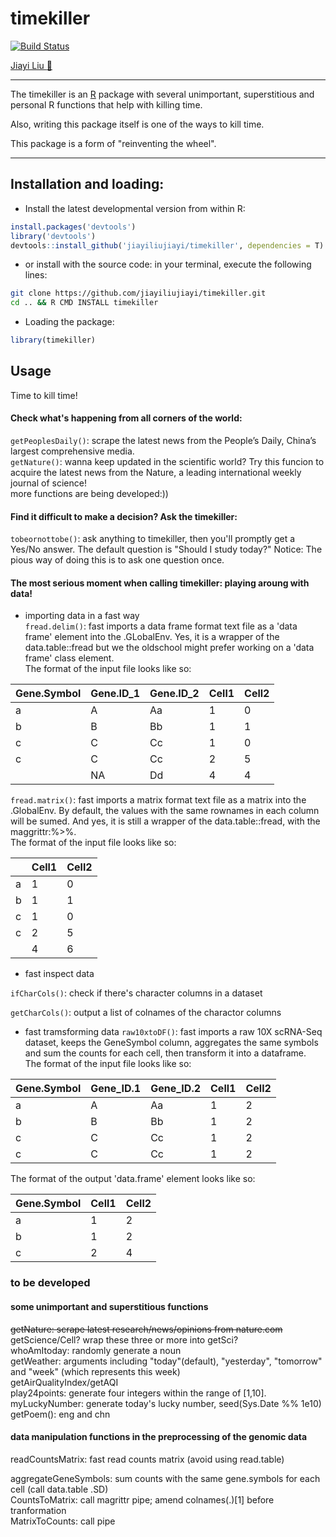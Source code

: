 # timekiller
[![Build Status](https://travis-ci.org/jiayiliujiayi/timekiller.svg?branch=master)](https://travis-ci.org/jiayiliujiayi/timekiller)

[Jiayi Liu :pig:](https://jiayiliu.me)

---
The timekiller is an [R](https://www.r-project.org) package with several unimportant, superstitious and personal R functions that help with killing time. 

Also, writing this package itself is one of the ways to kill time.  

This package is a form of "reinventing the wheel".  

---

Installation and loading:  
------------------------
-   Install the latest developmental version from within R:  
```r
install.packages('devtools')
library('devtools')
devtools::install_github('jiayiliujiayi/timekiller', dependencies = T)
```
-   or install with the source code: in your terminal, execute the following lines:    
```bash
git clone https://github.com/jiayiliujiayi/timekiller.git 
cd .. && R CMD INSTALL timekiller
```
-   Loading the package:  
```r
library(timekiller)
```
Usage  
------------------------

Time to kill time!  
#### Check what's happening from all corners of the world:  
`getPeoplesDaily()`:  scrape the latest news from the People’s Daily, China’s largest comprehensive media.  
`getNature()`: wanna keep updated in the scientific world? Try this funcion to acquire the latest news from the Nature, a leading international weekly journal of science!  
more functions are being developed:))  

#### Find it difficult to make a decision? Ask the timekiller:  
`tobeornottobe()`:  ask anything to timekiller, then you'll promptly get a Yes/No answer.  The default question is "Should I study today?"  Notice: The pious way of doing this is to ask one question once.  

#### The most serious moment when calling timekiller: playing aroung with data! 
-   importing data in a fast way  
`fread.delim()`: fast imports a data frame format text file as a 'data frame' element into the .GLobalEnv.  Yes, it is a wrapper of the data.table::fread but we the oldschool might prefer working on a 'data frame' class element.  
The format of the input file looks like so:  

| Gene.Symbol | Gene.ID_1 | Gene.ID_2 | Cell1 | Cell2 |
|-------------|-----------|-----------|-------|-------|
|a|A|Aa|1|0|
|b|B|Bb|1|1|
|c|C|Cc|1|0|
|c|C|Cc|2|5|
||NA|Dd|4|4|6|

`fread.matrix()`: fast imports a matrix format text file as a matrix into the .GlobalEnv.  By default, the values with the same rownames in each column will be sumed. And yes, it is still a wrapper of the data.table::fread, with the maggrittr:%>%.  
The format of the input file looks like so:  

|             | Cell1 | Cell2 |
|-------------|-------|-------|
|a|1|0|
|b|1|1|
|c|1|0|
|c|2|5|
| |4|6|

-   fast inspect data

`ifCharCols()`: check if there's character columns in a dataset

`getCharCols()`: output a list of colnames of the charactor columns  

-   fast tramsforming data
`raw10xtoDF()`: fast imports a raw 10X scRNA-Seq dataset, keeps the GeneSymbol column, aggregates the same symbols and sum the counts for each cell, then transform it into a dataframe.  
The format of the input file looks like so: 

| Gene.Symbol | Gene_ID.1 | Gene_ID.2 | Cell1 | Cell2 |
|-------------|-------|-------|---|---|
|a|A|Aa|1|2|
|b|B|Bb|1|2|
|c|C|Cc|1|2|
|c|C|Cc|1|2|

The format of the output 'data.frame' element looks like so: 

| Gene.Symbol | Cell1 | Cell2 |
|-------------|-------|-------|
|a|1|2|
|b|1|2|
|c|2|4|





### to be developed  
#### some unimportant and superstitious functions
~~getNature: scrape latest research/news/opinions from nature.com~~  
getScience/Cell? wrap these three or more into getSci?  
whoAmItoday: randomly generate a noun  
getWeather: arguments including "today"(default), "yesterday", "tomorrow" and "week" (which represents this week)  
getAirQualityIndex/getAQI  
play24points: generate four integers within the range of [1,10].  
myLuckyNumber: generate today's lucky number, seed(Sys.Date %% 1e10)  
getPoem(): eng and chn

#### data manipulation functions in the preprocessing of the genomic data  
readCountsMatrix: fast read counts matrix (avoid using read.table)  

aggregateGeneSymbols: sum counts with the same gene.symbols for each cell (call data.table .SD)  
CountsToMatrix: call magrittr pipe; amend colnames(.)[1] before tranformation  
MatrixToCounts: call pipe

